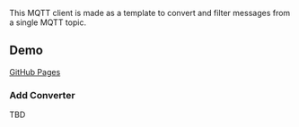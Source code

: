 This MQTT client is made as a template to convert and filter messages from a single MQTT topic.

## Demo
[GitHub Pages](https://cytaylorw.github.io/react-mqtt-ws-client)

### Add Converter
TBD